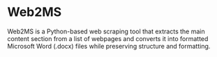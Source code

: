 # Web2MS
Web2MS is a Python-based web scraping tool that extracts the main content section from a list of webpages and converts it into formatted Microsoft Word (.docx) files while preserving structure and formatting. 
